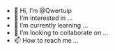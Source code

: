 - 👋 Hi, I’m @Qwertuip
- 👀 I’m interested in ...
- 🌱 I’m currently learning ...
- 💞️ I’m looking to collaborate on ...
- 📫 How to reach me ...

<!---
Qwertuip/Qwertuip is a ✨ special ✨ repository because its `README.md` (this file) appears on your GitHub profile.
You can click the Preview link to take a look at your changes.
--->

